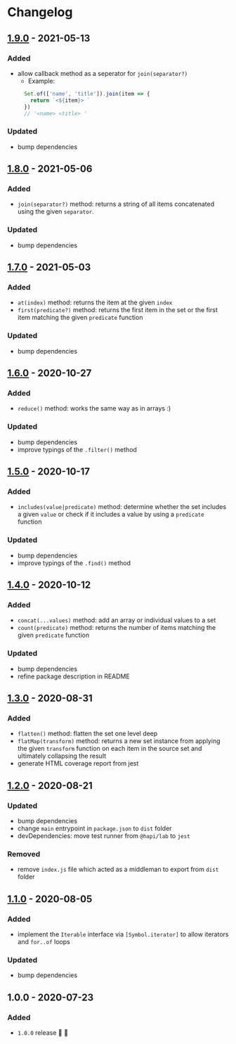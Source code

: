 # Changelog


## [1.9.0](https://github.com/supercharge/set/compare/v1.8.0...v1.9.0) - 2021-05-13

### Added
- allow callback method as a seperator for `join(separator?)`
  - Example:
  ```js
    Set.of(['name', 'title']).join(item => {
      return `<${item}> `
    })
    // '<name> <title> '
  ```

### Updated
- bump dependencies


## [1.8.0](https://github.com/supercharge/set/compare/v1.7.0...v1.8.0) - 2021-05-06

### Added
- `join(separator?)` method: returns a string of all items concatenated using the given `separator`.

### Updated
- bump dependencies


## [1.7.0](https://github.com/supercharge/set/compare/v1.6.0...v1.7.0) - 2021-05-03

### Added
- `at(index)` method: returns the item at the given `index`
- `first(predicate?)` method: returns the first item in the set or the first item matching the given `predicate` function

### Updated
- bump dependencies


## [1.6.0](https://github.com/supercharge/set/compare/v1.5.0...v1.6.0) - 2020-10-27

### Added
- `reduce()` method: works the same way as in arrays :)

### Updated
- bump dependencies
- improve typings of the `.filter()` method


## [1.5.0](https://github.com/supercharge/set/compare/v1.4.0...v1.5.0) - 2020-10-17

### Added
- `includes(value|predicate)` method: determine whether the set includes a given `value` or check if it includes a value by using a `predicate` function

### Updated
- bump dependencies
- improve typings of the `.find()` method


## [1.4.0](https://github.com/supercharge/set/compare/v1.3.0...v1.4.0) - 2020-10-12

### Added
- `concat(...values)` method: add an array or individual values to a set
- `count(predicate)` method: returns the number of items matching the given `predicate` function

### Updated
- bump dependencies
- refine package description in README


## [1.3.0](https://github.com/supercharge/set/compare/v1.2.0...v1.3.0) - 2020-08-31

### Added
- `flatten()` method: flatten the set one level deep
- `flatMap(transform)` method: returns a new set instance from applying the given `transform` function on each item in the source set and ultimately collapsing the result
- generate HTML coverage report from jest


## [1.2.0](https://github.com/supercharge/set/compare/v1.1.0...v1.2.0) - 2020-08-21

### Updated
- bump dependencies
- change `main` entrypoint in `package.json` to `dist` folder
- devDependencies: move test runner from `@hapi/lab` to `jest`

### Removed
- remove `index.js` file which acted as a middleman to export from `dist` folder


## [1.1.0](https://github.com/supercharge/set/compare/v1.0.0...v1.1.0) - 2020-08-05

### Added
- implement the `Iterable` interface via `[Symbol.iterator]` to allow iterators and `for..of` loops

### Updated
- bump dependencies


## 1.0.0 - 2020-07-23

### Added
- `1.0.0` release 🚀 🎉
